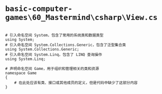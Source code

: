 # `basic-computer-games\60_Mastermind\csharp\View.cs`

```

# 引入命名空间 System，包含了常用的系统类和数据类型
using System;
# 引入命名空间 System.Collections.Generic，包含了泛型集合类
using System.Collections.Generic;
# 引入命名空间 System.Linq，包含了 LINQ 查询操作
using System.Linq;

# 声明命名空间 Game，用于组织和管理相关的类和资源
namespace Game
{
    # 在此处应该有类、接口或其他成员的定义，但是代码中缺少了这部分内容
}

```